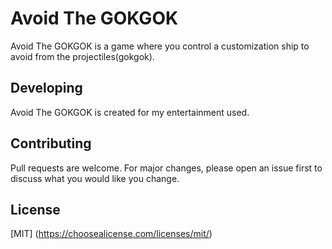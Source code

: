 # Avoid The GOKGOK
Avoid The GOKGOK is a game where you control a customization ship to avoid from the projectiles(gokgok). 

## Developing
Avoid The GOKGOK is created for my entertainment used. 

## Contributing 
Pull requests are welcome. For major changes, please open an issue 
first to discuss what you would like you change. 


## License
[MIT] (https://choosealicense.com/licenses/mit/) 
